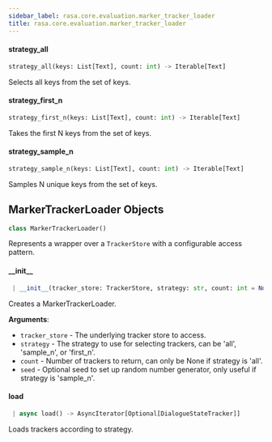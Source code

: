 ```yaml
---
sidebar_label: rasa.core.evaluation.marker_tracker_loader
title: rasa.core.evaluation.marker_tracker_loader
---
```

#### strategy\_all

```python
strategy_all(keys: List[Text], count: int) -> Iterable[Text]
```

Selects all keys from the set of keys.

#### strategy\_first\_n

```python
strategy_first_n(keys: List[Text], count: int) -> Iterable[Text]
```

Takes the first N keys from the set of keys.

#### strategy\_sample\_n

```python
strategy_sample_n(keys: List[Text], count: int) -> Iterable[Text]
```

Samples N unique keys from the set of keys.

## MarkerTrackerLoader Objects

```python
class MarkerTrackerLoader()
```

Represents a wrapper over a `TrackerStore` with a configurable access pattern.

#### \_\_init\_\_

```python
 | __init__(tracker_store: TrackerStore, strategy: str, count: int = None, seed: Any = None) -> None
```

Creates a MarkerTrackerLoader.

**Arguments**:

- `tracker_store` - The underlying tracker store to access.
- `strategy` - The strategy to use for selecting trackers,
  can be &#x27;all&#x27;, &#x27;sample_n&#x27;, or &#x27;first_n&#x27;.
- `count` - Number of trackers to return, can only be None if strategy is &#x27;all&#x27;.
- `seed` - Optional seed to set up random number generator,
  only useful if strategy is &#x27;sample_n&#x27;.

#### load

```python
 | async load() -> AsyncIterator[Optional[DialogueStateTracker]]
```

Loads trackers according to strategy.

